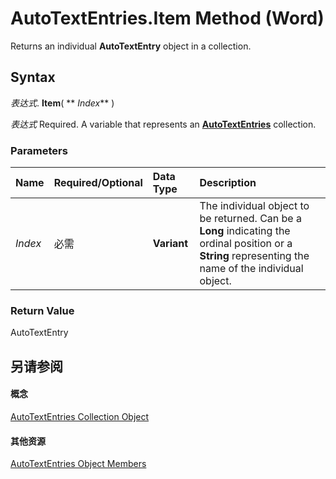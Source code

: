 
# AutoTextEntries.Item Method (Word)

Returns an individual  **AutoTextEntry** object in a collection.


## Syntax

 _表达式_. **Item**( ** _Index_** )

 _表达式_ Required. A variable that represents an **[AutoTextEntries](4e4d92b3-d259-84b7-061f-82065e177c29.md)** collection.


### Parameters



|**Name**|**Required/Optional**|**Data Type**|**Description**|
|:-----|:-----|:-----|:-----|
| _Index_|必需|**Variant**|The individual object to be returned. Can be a  **Long** indicating the ordinal position or a **String** representing the name of the individual object.|

### Return Value

AutoTextEntry


## 另请参阅


#### 概念


[AutoTextEntries Collection Object](4e4d92b3-d259-84b7-061f-82065e177c29.md)
#### 其他资源


[AutoTextEntries Object Members](http://msdn.microsoft.com/library/7e3291e0-1d58-ca35-ebe6-974ee60358e2%28Office.15%29.aspx)